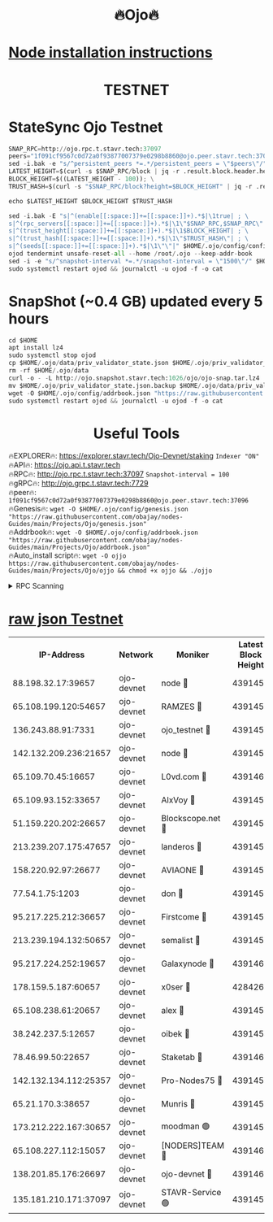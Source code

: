 <h1 align="center"> 🔥Ojo🔥</h1>

[Node installation instructions](https://github.com/obajay/nodes-Guides/tree/main/Projects/Ojo)
=

<h1 align="center"> TESTNET</h1>

# StateSync Ojo Testnet
```python
SNAP_RPC=http://ojo.rpc.t.stavr.tech:37097
peers="1f091cf9567c0d72a0f93877007379e0298b8860@ojo.peer.stavr.tech:37096"
sed -i.bak -e "s/^persistent_peers *=.*/persistent_peers = \"$peers\"/" $HOME/.ojo/config/config.toml
LATEST_HEIGHT=$(curl -s $SNAP_RPC/block | jq -r .result.block.header.height); \
BLOCK_HEIGHT=$((LATEST_HEIGHT - 100)); \
TRUST_HASH=$(curl -s "$SNAP_RPC/block?height=$BLOCK_HEIGHT" | jq -r .result.block_id.hash)

echo $LATEST_HEIGHT $BLOCK_HEIGHT $TRUST_HASH

sed -i.bak -E "s|^(enable[[:space:]]+=[[:space:]]+).*$|\1true| ; \
s|^(rpc_servers[[:space:]]+=[[:space:]]+).*$|\1\"$SNAP_RPC,$SNAP_RPC\"| ; \
s|^(trust_height[[:space:]]+=[[:space:]]+).*$|\1$BLOCK_HEIGHT| ; \
s|^(trust_hash[[:space:]]+=[[:space:]]+).*$|\1\"$TRUST_HASH\"| ; \
s|^(seeds[[:space:]]+=[[:space:]]+).*$|\1\"\"|" $HOME/.ojo/config/config.toml
ojod tendermint unsafe-reset-all --home /root/.ojo --keep-addr-book
sed -i -e "s/^snapshot-interval *=.*/snapshot-interval = \"1500\"/" $HOME/.ojo/config/app.toml
sudo systemctl restart ojod && journalctl -u ojod -f -o cat
```
# SnapShot (~0.4 GB) updated every 5 hours
```python
cd $HOME
apt install lz4
sudo systemctl stop ojod
cp $HOME/.ojo/data/priv_validator_state.json $HOME/.ojo/priv_validator_state.json.backup
rm -rf $HOME/.ojo/data
curl -o - -L http://ojo.snapshot.stavr.tech:1026/ojo/ojo-snap.tar.lz4 | lz4 -c -d - | tar -x -C $HOME/.ojo --strip-components 2
mv $HOME/.ojo/priv_validator_state.json.backup $HOME/.ojo/data/priv_validator_state.json
wget -O $HOME/.ojo/config/addrbook.json "https://raw.githubusercontent.com/obajay/nodes-Guides/main/Projects/Ojo/addrbook.json"
sudo systemctl restart ojod && journalctl -u ojod -f -o cat
```
 <h1 align="center"> Useful Tools</h1>

🔥EXPLORER🔥:        https://explorer.stavr.tech/Ojo-Devnet/staking        `Indexer "ON"` \
🔥API🔥:                     https://ojo.api.t.stavr.tech \
🔥RPC🔥:                    http://ojo.rpc.t.stavr.tech:37097              `Snapshot-interval = 100` \
🔥gRPC🔥:                  http://ojo.grpc.t.stavr.tech:7729 \
🔥peer🔥:                   `1f091cf9567c0d72a0f93877007379e0298b8860@ojo.peer.stavr.tech:37096` \
🔥Genesis🔥:    ```wget -O $HOME/.ojo/config/genesis.json "https://raw.githubusercontent.com/obajay/nodes-Guides/main/Projects/Ojo/genesis.json"``` \
🔥Addrbook🔥:    ```wget -O $HOME/.ojo/config/addrbook.json "https://raw.githubusercontent.com/obajay/nodes-Guides/main/Projects/Ojo/addrbook.json"``` \
🔥Auto_install script🔥: ```wget -O ojjo https://raw.githubusercontent.com/obajay/nodes-Guides/main/Projects/Ojo/ojjo && chmod +x ojjo && ./ojjo```


<details>
<summary>RPC Scanning</summary>

<h2 align="center"> We scan nodes in real time every 4 hours. And we provide the final result of RPC endpoints.
We cannot influence the operation of these nodes in any way. </h2>


```python
If Voting Power is higher than 0 --> then the Node is a validator of the network and may be subject to attack and be a potential threat to the chain.
```
```python
We marked such validators with a red symbol
```

</details>

[raw json Testnet](https://rpc-check.ojot.stavr.tech/ojot/rpc-ojot-result.json)
=


<table><tr><th>IP-Address</th><th>Network</th><th>Moniker</th><th>Latest Block Height</th><th>Earliest Block Height</th><th>Catching Up</th><th>Tx Index</th><th>Voting Power</th><th>Scan Time</th></tr><tr><td>88.198.32.17:39657</td><td>ojo-devnet</td><td>node 🔴</td><td>4391459</td><td>300001</td><td>False</td><td>on</td><td>65654</td><td>2023-12-08T07:28:13.417896912UTC</td></tr><tr><td>65.108.199.120:54657</td><td>ojo-devnet</td><td>RAMZES 🔴</td><td>4391455</td><td>306156</td><td>False</td><td>on</td><td>15420</td><td>2023-12-08T07:27:46.673733068UTC</td></tr><tr><td>136.243.88.91:7331</td><td>ojo-devnet</td><td>ojo_testnet 🔴</td><td>4391456</td><td>308845</td><td>False</td><td>on</td><td>1000</td><td>2023-12-08T07:27:53.424352568UTC</td></tr><tr><td>142.132.209.236:21657</td><td>ojo-devnet</td><td>node 🔴</td><td>4391459</td><td>350001</td><td>False</td><td>on</td><td>1999</td><td>2023-12-08T07:28:12.213621642UTC</td></tr><tr><td>65.109.70.45:16657</td><td>ojo-devnet</td><td>L0vd.com 🔴</td><td>4391460</td><td>695918</td><td>False</td><td>off</td><td>998</td><td>2023-12-08T07:28:19.256144276UTC</td></tr><tr><td>65.109.93.152:33657</td><td>ojo-devnet</td><td>AlxVoy 🔴</td><td>4391459</td><td>2319801</td><td>False</td><td>on</td><td>4536782</td><td>2023-12-08T07:28:11.948627094UTC</td></tr><tr><td>51.159.220.202:26657</td><td>ojo-devnet</td><td>Blockscope.net 🔴</td><td>4391454</td><td>2658001</td><td>False</td><td>on</td><td>981</td><td>2023-12-08T07:27:45.869265890UTC</td></tr><tr><td>213.239.207.175:47657</td><td>ojo-devnet</td><td>landeros 🔴</td><td>4391458</td><td>2714001</td><td>False</td><td>off</td><td>11083</td><td>2023-12-08T07:28:07.186764889UTC</td></tr><tr><td>158.220.92.97:26677</td><td>ojo-devnet</td><td>AVIAONE 🔴</td><td>4391458</td><td>2754001</td><td>False</td><td>on</td><td>13867</td><td>2023-12-08T07:28:06.813452059UTC</td></tr><tr><td>77.54.1.75:1203</td><td>ojo-devnet</td><td>don 🔴</td><td>4391459</td><td>2906401</td><td>False</td><td>on</td><td>10</td><td>2023-12-08T07:28:13.189503733UTC</td></tr><tr><td>95.217.225.212:36657</td><td>ojo-devnet</td><td>Firstcome 🔴</td><td>4391456</td><td>2985946</td><td>False</td><td>on</td><td>13566</td><td>2023-12-08T07:27:53.163792217UTC</td></tr><tr><td>213.239.194.132:50657</td><td>ojo-devnet</td><td>semalist 🔴</td><td>4391455</td><td>3223522</td><td>False</td><td>on</td><td>19037</td><td>2023-12-08T07:27:46.945093018UTC</td></tr><tr><td>95.217.224.252:19657</td><td>ojo-devnet</td><td>Galaxynode 🔴</td><td>4391460</td><td>3685492</td><td>False</td><td>on</td><td>11888</td><td>2023-12-08T07:28:16.077829500UTC</td></tr><tr><td>178.159.5.187:60657</td><td>ojo-devnet</td><td>x0ser 🔴</td><td>4284267</td><td>3940946</td><td>False</td><td>off</td><td>9764</td><td>2023-12-08T07:27:53.780570067UTC</td></tr><tr><td>65.108.238.61:20657</td><td>ojo-devnet</td><td>alex 🔴</td><td>4391455</td><td>4158001</td><td>False</td><td>on</td><td>11359</td><td>2023-12-08T07:27:46.260211118UTC</td></tr><tr><td>38.242.237.5:12657</td><td>ojo-devnet</td><td>oibek 🔴</td><td>4391454</td><td>4196001</td><td>False</td><td>off</td><td>1008</td><td>2023-12-08T07:27:47.383524503UTC</td></tr><tr><td>78.46.99.50:22657</td><td>ojo-devnet</td><td>Staketab 🔴</td><td>4391460</td><td>4254801</td><td>False</td><td>on</td><td>1276</td><td>2023-12-08T07:28:19.515215801UTC</td></tr><tr><td>142.132.134.112:25357</td><td>ojo-devnet</td><td>Pro-Nodes75 🔴</td><td>4391455</td><td>4291455</td><td>False</td><td>on</td><td>24651</td><td>2023-12-08T07:27:50.451734294UTC</td></tr><tr><td>65.21.170.3:38657</td><td>ojo-devnet</td><td>Munris 🔴</td><td>4391456</td><td>4291456</td><td>False</td><td>off</td><td>20123</td><td>2023-12-08T07:27:52.828077666UTC</td></tr><tr><td>173.212.222.167:30657</td><td>ojo-devnet</td><td>moodman 🟢</td><td>4391458</td><td>4291458</td><td>False</td><td>off</td><td>0</td><td>2023-12-08T07:28:04.354841049UTC</td></tr><tr><td>65.108.227.112:15057</td><td>ojo-devnet</td><td>[NODERS]TEAM 🔴</td><td>4391460</td><td>4291460</td><td>False</td><td>off</td><td>9999</td><td>2023-12-08T07:28:16.426213790UTC</td></tr><tr><td>138.201.85.176:26697</td><td>ojo-devnet</td><td>ojo-devnet 🔴</td><td>4391460</td><td>4291460</td><td>False</td><td>on</td><td>1000024000</td><td>2023-12-08T07:28:18.909711710UTC</td></tr><tr><td>135.181.210.171:37097</td><td>ojo-devnet</td><td>STAVR-Service 🟢</td><td>4391455</td><td>4389701</td><td>False</td><td>on</td><td>0</td><td>2023-12-08T07:27:48.139865043UTC</td></tr></table>